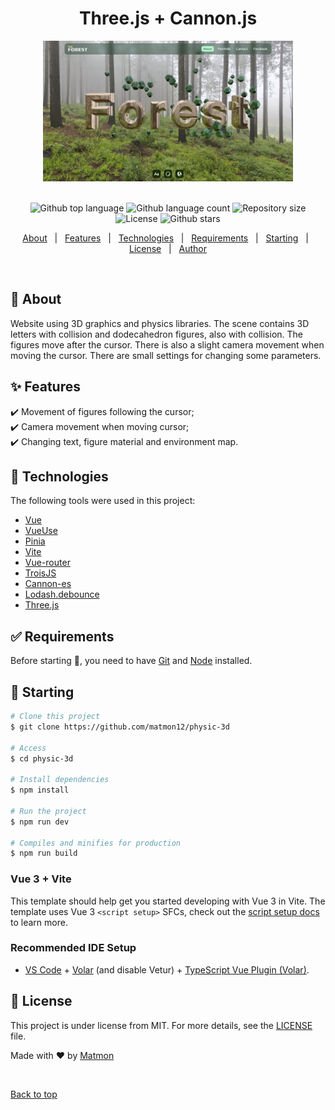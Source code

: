 <h1 align="center">Three.js + Cannon.js</h1>

<div align="center" id="top"> 
  <img src="./src/img/sreen.png" alt="Physic 3d" style="max-width: 400px;"/>
</div>
&#xa0;

<p align="center">
  <img alt="Github top language" src="https://img.shields.io/github/languages/top/matmon12/physic-3d?color=42d392">

  <img alt="Github language count" src="https://img.shields.io/github/languages/count/matmon12/physic-3d?color=d36449">

  <img alt="Repository size" src="https://img.shields.io/github/repo-size/matmon12/physic-3d?color=4cc71e">

  <img alt="License" src="https://img.shields.io/github/license/matmon12/physic-3d?color=56BEB8">

  <img alt="Github stars" src="https://img.shields.io/github/stars/matmon12/physic-3d?color=56BEB8" />
</p>

<p align="center">
  <a href="#dart-about">About</a> &#xa0; | &#xa0; 
  <a href="#sparkles-features">Features</a> &#xa0; | &#xa0;
  <a href="#rocket-technologies">Technologies</a> &#xa0; | &#xa0;
  <a href="#white_check_mark-requirements">Requirements</a> &#xa0; | &#xa0;
  <a href="#checkered_flag-starting">Starting</a> &#xa0; | &#xa0;
  <a href="#memo-license">License</a> &#xa0; | &#xa0;
  <a href="https://github.com/matmon12" target="_blank">Author</a>
</p>

<br>

## :dart: About

Website using 3D graphics and physics libraries. The scene contains 3D letters with collision and dodecahedron figures, also with collision. The figures move after the cursor. There is also a slight camera movement when moving the cursor. There are small settings for changing some parameters.

## :sparkles: Features

:heavy_check_mark: Movement of figures following the cursor;\
:heavy_check_mark: Camera movement when moving cursor;\
:heavy_check_mark: Changing text, figure material and environment map.

## :rocket: Technologies

The following tools were used in this project:

- [Vue](https://vuejs.org/)
- [VueUse](https://vueuse.org/)
- [Pinia](https://pinia.vuejs.org/)
- [Vite](https://vitejs.dev/)
- [Vue-router](https://router.vuejs.org/)
- [TroisJS](https://troisjs.github.io/?ref=madewithvuejs.com)
- [Cannon-es](https://pmndrs.github.io/cannon-es/)
- [Lodash.debounce](https://lodash.com/)
- [Three.js](https://threejs.org/)

## :white_check_mark: Requirements

Before starting :checkered_flag:, you need to have [Git](https://git-scm.com) and [Node](https://nodejs.org/en/) installed.

## :checkered_flag: Starting

```bash
# Clone this project
$ git clone https://github.com/matmon12/physic-3d

# Access
$ cd physic-3d

# Install dependencies
$ npm install

# Run the project
$ npm run dev

# Compiles and minifies for production
$ npm run build
```

### Vue 3 + Vite

This template should help get you started developing with Vue 3 in Vite. The template uses Vue 3 `<script setup>` SFCs, check out the [script setup docs](https://v3.vuejs.org/api/sfc-script-setup.html#sfc-script-setup) to learn more.

### Recommended IDE Setup

- [VS Code](https://code.visualstudio.com/) + [Volar](https://marketplace.visualstudio.com/items?itemName=Vue.volar) (and disable Vetur) + [TypeScript Vue Plugin (Volar)](https://marketplace.visualstudio.com/items?itemName=Vue.vscode-typescript-vue-plugin).

## :memo: License

This project is under license from MIT. For more details, see the [LICENSE](LICENSE) file.

Made with :heart: by <a href="https://github.com/matmon12" target="_blank">Matmon</a>

&#xa0;

<a href="#top">Back to top</a>
